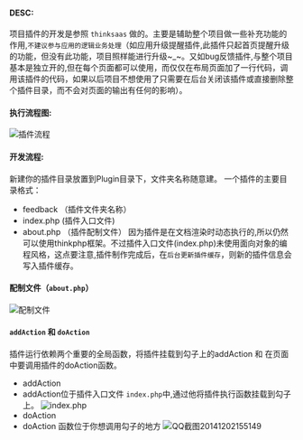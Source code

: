 #### **DESC**:
项目插件的开发是参照 `thinksaas` 做的。主要是辅助整个项目做一些补充功能的作用,`不建议参与应用的逻辑业务处理`（如应用升级提醒插件,此插件只起首页提醒升级的功能，但没有此功能，项目照样能进行升级~_~。又如bug反馈插件,与整个项目基本是独立开的,但在每个页面都可以使用，而仅仅在布局页面加了一行代码，调用该插件的代码，如果以后项目不想使用了只需要在后台关闭该插件或直接删除整个插件目录，而不会对页面的输出有任何的影响）。

#### <strong>执行流程图</strong>:
![插件流程](http://192.168.1.240/uploads/ranmufei/apps/13977a40d6/QQ%E6%88%AA%E5%9B%BE20141201175754.png)

#### **开发流程**:
新建你的插件目录放置到Plugin目录下，文件夹名称随意建。
一个插件的主要目录格式：
- feedback （插件文件夹名称）
 - index.php (插件入口文件)
 - about.php （插件配制文件）
因为插件是在文档渲染时动态执行的,所以仍然可以使用thinkphp框架。不过插件入口文件(index.php)未使用面向对象的编程风格，这点要注意,插件制作完成后，在`后台更新插件缓存`，则新的插件信息会写入插件缓存。

#### **配制文件**（`about.php`）
![配制文件](http://192.168.1.240/uploads/ranmufei/apps/a3f97fc2e1/QQ%E6%88%AA%E5%9B%BE20141202151303.png)

#### **`addAction` 和 `doAction`**
插件运行依赖两个重要的全局函数，将插件挂载到勾子上的addAction 和 在页面中要调用插件的doAction函数。

- addAction
 - addAction位于插件入口文件 `index.php`中,通过他将插件执行函数挂载到勾子上。 
   ![index.php](http://192.168.1.240/uploads/ranmufei/apps/b1f88a4dc2/QQ%E6%88%AA%E5%9B%BE20141202154818.png)
- doAction
 - doAction 函数位于你想调用勾子的地方
   ![QQ截图20141202155149](http://192.168.1.240/uploads/ranmufei/apps/9e40f82a17/QQ%E6%88%AA%E5%9B%BE20141202155149.png)
